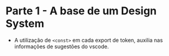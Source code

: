 # Parte 1 - A base de um Design System

- A utilização de `<const>` em cada export de token, auxilia nas informações de sugestões do vscode.
